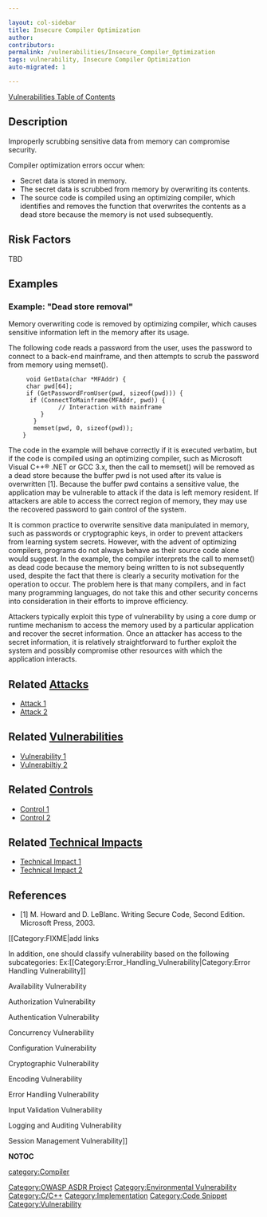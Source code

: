 ```yaml
---

layout: col-sidebar
title: Insecure Compiler Optimization
author: 
contributors: 
permalink: /vulnerabilities/Insecure_Compiler_Optimization
tags: vulnerability, Insecure Compiler Optimization
auto-migrated: 1

---
```


[Vulnerabilities Table of Contents](ASDR_TOC_Vulnerabilities "wikilink")

## Description

Improperly scrubbing sensitive data from memory can compromise security.

Compiler optimization errors occur when:

  - Secret data is stored in memory.
  - The secret data is scrubbed from memory by overwriting its contents.
  - The source code is compiled using an optimizing compiler, which
    identifies and removes the function that overwrites the contents as
    a dead store because the memory is not used subsequently.

## Risk Factors

TBD

## Examples

### Example: "Dead store removal"

Memory overwriting code is removed by optimizing compiler, which causes
sensitive information left in the memory after its usage.

The following code reads a password from the user, uses the password to
connect to a back-end mainframe, and then attempts to scrub the password
from memory using memset().

```
     void GetData(char *MFAddr) {
     char pwd[64];
     if (GetPasswordFromUser(pwd, sizeof(pwd))) {
      if (ConnectToMainframe(MFAddr, pwd)) {
              // Interaction with mainframe
         }
       }
       memset(pwd, 0, sizeof(pwd));
    }
```

The code in the example will behave correctly if it is executed
verbatim, but if the code is compiled using an optimizing compiler, such
as Microsoft Visual C++® .NET or GCC 3.x, then the call to memset() will
be removed as a dead store because the buffer pwd is not used after its
value is overwritten \[1\]. Because the buffer pwd contains a sensitive
value, the application may be vulnerable to attack if the data is left
memory resident. If attackers are able to access the correct region of
memory, they may use the recovered password to gain control of the
system.

It is common practice to overwrite sensitive data manipulated in memory,
such as passwords or cryptographic keys, in order to prevent attackers
from learning system secrets. However, with the advent of optimizing
compilers, programs do not always behave as their source code alone
would suggest. In the example, the compiler interprets the call to
memset() as dead code because the memory being written to is not
subsequently used, despite the fact that there is clearly a security
motivation for the operation to occur. The problem here is that many
compilers, and in fact many programming languages, do not take this and
other security concerns into consideration in their efforts to improve
efficiency.

Attackers typically exploit this type of vulnerability by using a core
dump or runtime mechanism to access the memory used by a particular
application and recover the secret information. Once an attacker has
access to the secret information, it is relatively straightforward to
further exploit the system and possibly compromise other resources with
which the application interacts.

## Related [Attacks](Attacks "wikilink")

  - [Attack 1](Attack_1 "wikilink")
  - [Attack 2](Attack_2 "wikilink")

## Related [Vulnerabilities](https://owasp.org/www-community/vulnerabilities/)

  - [Vulnerability 1](Vulnerability_1 "wikilink")
  - [Vulnerabiltiy 2](Vulnerabiltiy_2 "wikilink")

## Related [Controls](Controls "wikilink")

  - [Control 1](Control_1 "wikilink")
  - [Control 2](Control_2 "wikilink")

## Related [Technical Impacts](Technical_Impacts "wikilink")

  - [Technical Impact 1](Technical_Impact_1 "wikilink")
  - [Technical Impact 2](Technical_Impact_2 "wikilink")

## References

  - \[1\] M. Howard and D. LeBlanc. Writing Secure Code, Second Edition.
    Microsoft Press, 2003.

\[\[Category:FIXME|add links

In addition, one should classify vulnerability based on the following
subcategories:
Ex:\[\[Category:Error_Handling_Vulnerability|Category:Error Handling
Vulnerability\]\]

Availability Vulnerability

Authorization Vulnerability

Authentication Vulnerability

Concurrency Vulnerability

Configuration Vulnerability

Cryptographic Vulnerability

Encoding Vulnerability

Error Handling Vulnerability

Input Validation Vulnerability

Logging and Auditing Vulnerability

Session Management Vulnerability\]\]

__NOTOC__

[category:Compiler](category:Compiler "wikilink")

[Category:OWASP ASDR Project](Category:OWASP_ASDR_Project "wikilink")
[Category:Environmental
Vulnerability](Category:Environmental_Vulnerability "wikilink")
[Category:C/C++](Category:C/C++ "wikilink")
[Category:Implementation](Category:Implementation "wikilink")
[Category:Code Snippet](Category:Code_Snippet "wikilink")
[Category:Vulnerability](Category:Vulnerability "wikilink")